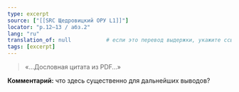 ```yaml
---
type: excerpt
source: ["[[SRC Щедровицкий ОРУ L1]]"]
locator: "p.12–13 / абз.2"
lang: "ru"
translation_of: null           # если это перевод выдержки, укажите ссылку на оригинал
tags: [excerpt]
---
```

> «…Дословная цитата из PDF…»

**Комментарий:** что здесь существенно для дальнейших выводов?

